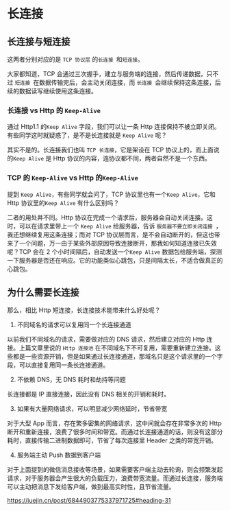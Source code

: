 # 长连接

## 长连接与短连接

这两者分别对应的是 `TCP 协议层` 的`长连接 `和`短连接`。

大家都知道，TCP 会通过三次握手，建立与服务端的连接，然后传递数据，只不过 `短连接 `在数据传输完后，会主动关闭连接，而 `长连接 `会继续保持这条连接，后续的数据读写继续使用这条连接。

### 长连接 vs Http 的 `Keep-Alive`

通过 Http1.1 的`Keep Alive` 字段，我们可以让一条 Http 连接保持不被立即关闭。有些同学这时就疑惑了，是不是长连接就是 `Keep Alive` 呢？

其实不是的。长连接我们也叫 `TCP 长连接`，它是架设在 TCP 协议上的，而上面说的`Keep Alive` 是 Http 协议的内容，连协议都不同，两者自然不是一个东西。

### TCP 的 `Keep-Alive` vs Http 的`Keep-Alive`

提到 `Keep Alive`，有些同学就会问了，TCP 协议里也有一个`Keep Alive`，它和 Http 协议里的`Keep Alive` 有什么区别吗？

二者的用处并不同。Http 协议在完成一个请求后，服务器会自动关闭连接。这时，可以在请求里带上一个 `Keep Alive` 给服务器，告诉 `服务器不要立即关闭连接 `，我还想继续复用这条连接；而对 TCP 协议层而言，是不会自动断开的，但这也带来了一个问题，万一由于某些外部原因导致连接断开，那我如何知道连接已失效呢？TCP 会在 2 个小时间隔后，自动发送一个`Keep Alive` 数据包给服务端，探测一下服务器是否还在响应。它的功能类似心跳包，只是间隔太长，不适合做真正的心跳包。

## 为什么需要长连接

那么，相比 Http 短连接，长连接技术能带来什么好处呢？

1. 不同域名的请求可以复用同一个长连接通道

以前我们不同域名的请求，需要做对应的 DNS 请求，然后建立对应的 Http 连接。上篇文章里说的 `Http 连接池` 在不同域名下不可复用，需要重新建立连接。这些都是一些资源开销，但是如果通过长连接通道，那域名只是这个请求里的一个字段，可以直接复用同一条长连接通道。

2. 不依赖 DNS，无 DNS 耗时和劫持等问题

长连接都是 IP 直接连接，因此没有 DNS 相关的开销和耗时。

3. 如果有大量网络请求，可以明显减少网络延时，节省带宽

对于大型 App 而言，存在繁多密集的网络请求，这中间就会存在非常多次的 Http 断开和重新连接，浪费了很多时间和带宽。而通过长连接通道的话，则没有这部分耗时，直接传输二进制数据即可，节省了每次连接里 Header 之类的带宽开销。

4. 服务端主动 Push 数据到客户端

对于上面提到的微信消息接收等场景，如果需要客户端主动去轮询，则会频繁发起请求，对于服务器会产生很大的负载压力，浪费带宽流量。而通过长连接，服务端可以主动把消息下发给客户端，做到最高实时性，且节省流量。



https://juejin.cn/post/6844903775337971725#heading-31